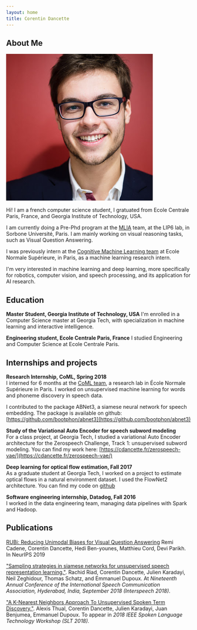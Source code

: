 ```yaml
---
layout: home
title: Corentin Dancette
---
```



## About Me

<img class="profile-picture" src="assets/profile.jpg">

Hi! I am a french computer science student, I gratuated from Ecole Centrale Paris, France, and Georgia Institute of Technology, USA.

I am currently doing a Pre-Phd program at the [MLIA](https://mlia.lip6.fr/) team, at the LIP6 lab, in Sorbone Université, Paris. I am mainly working on visual reasoning tasks, such as Visual Question Answering. 

I was previously intern at the [Cognitive Machine Learning team](http://www.lscp.net/persons/dupoux/bootphon/index.html) at Ecole Normale Supérieure, in Paris, as a machine learning research intern.

I'm very interested in machine learning and deep learning, more specifically for robotics, computer vision, and speech processing, and its application for AI research.

## Education

**Master Student, Georgia Institute of Technology, USA**
I'm enrolled in a Computer Science master at Georgia Tech, with specialization in machine learning and interactive intelligence.

**Engineering student, Ecole Centrale Paris, France**
I studied Engineering and Computer Science at Ecole Centrale Paris.

## Internships and projects

**Research Internship, CoML, Spring 2018**  
I interned for 6 months at the [CoML team](http://www.lscp.net/persons/dupoux/bootphon/index.html), a research lab in École Normale Supérieure in Paris. I worked on unsupervised machine learning for words and phoneme discovery
in speech data.

I contributed to the package ABNet3, a siamese neural network for speech embedding. The package is available on github: [https://github.com/bootphon/abnet3](https://github.com/bootphon/abnet3)

**Study of the Variational Auto Encoder for speech subword modeling**  
For a class project, at Georgia Tech, I studied a variational Auto Encoder architecture for the Zerospeech Challenge, Track 1: unsupervised subword modeling. You can find my work here: [https://cdancette.fr/zerospeech-vae/](https://cdancette.fr/zerospeech-vae/)

**Deep learning for optical flow estimation, Fall 2017**  
As a graduate student at Georgia Tech, I worked on a project to estimate optical flows in a natural environment dataset. 
I used the FlowNet2 architecture. You can find my code on [github](https://github.com/cdancette/flownet-tools)

**Software engineering internship, Datadog, Fall 2016**  
I worked in the data engineering team, managing data pipelines with Spark and Hadoop. 


## Publications

[RUBi: Reducing Unimodal Biases for Visual Question Answering](https://arxiv.org/abs/1906.10169) Remi Cadene, Corentin Dancette, Hedi Ben-younes, Matthieu Cord, Devi Parikh. In NeurIPS 2019

["Sampling strategies in siamese networks for unsupervised speech representation learning."](https://arxiv.org/abs/1804.11297). Rachid Riad, Corentin Dancette, Julien Karadayi, Neil Zeghidour, Thomas Schatz, and Emmanuel Dupoux. At *Nineteenth Annual Conference of the International Speech Communication Association, Hyderabad, India, September 2018 (Interspeech 2018)*. 

 ["A K-Nearest Neighbors Approach To Unsupervised Spoken Term Discovery."](/assets/knn-approach-unsupervised-std.pdf). Alexis Thual, Corentin Dancette, Julien Karadayi, Juan Benjumea, Emmanuel Dupoux. To appear in *2018 IEEE Spoken Language Technology Workshop (SLT 2018).*

<!-- 
## Links

## Publications


## Typography


This is a [link](http://google.com). Something *italics* and something **bold**.

Here is a table

Year | Award | Category
-----|-------|--------
2014 | Emmy  | Won Outstanding Lead Actor in a miniseries or a movie
2015 | BAFTA | Nominated for Best Leading Actor for Sherlock
2014 | Satellite | Won Best Actor miniseries or television film

Here is a horizontal rule

---

Here is a blockquote

> To a great mind, nothing is little

## References

* Foo Bar: Head of Department, Placeholder Names, Lorem
* John Doe: Associate Professor, Department of Computer Science, Ipsum
 -->
